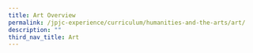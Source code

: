 ```yaml
---
title: Art Overview
permalink: /jpjc-experience/curriculum/humanities-and-the-arts/art/
description: ""
third_nav_title: Art
---
```


